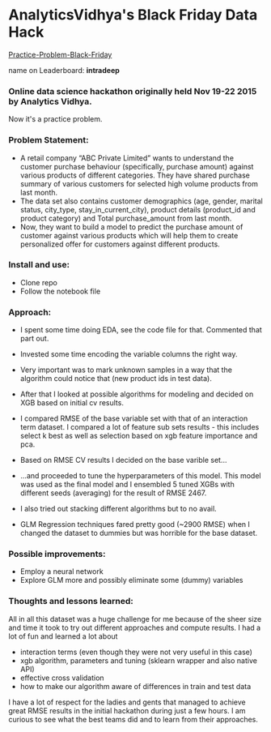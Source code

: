 # AnalyticsVidhya's Black Friday Data Hack
[Practice-Problem-Black-Friday](https://datahack.analyticsvidhya.com/contest/black-friday/)

name on Leaderboard: 	**intradeep**

### Online data science hackathon originally held Nov 19-22 2015 by Analytics Vidhya. 
Now it's a practice problem. 

### Problem Statement:
* A retail company “ABC Private Limited” wants to understand the customer purchase behaviour (specifically, purchase amount) against various products of different categories. They have shared purchase summary of various customers for selected high volume products from last month.
* The data set also contains customer demographics (age, gender, marital status, city_type, stay_in_current_city), product details (product_id and product category) and Total purchase_amount from last month.
* Now, they want to build a model to predict the purchase amount of customer against various products which will help them to create personalized offer for customers against different products.

### Install and use:
* Clone repo
* Follow the notebook file

### Approach:
* I spent some time doing EDA, see the code file for that. Commented that part out.
* Invested some time encoding the variable columns the right way. 
* Very important was to mark unknown samples in a way that the algorithm could notice that (new product ids in test data).
* After that I looked at possible algorithms for modeling and decided on XGB based on initial cv results.

* I compared RMSE of the base variable set with that of an interaction term dataset. I compared a lot of feature sub sets results - this includes select k best as well as selection based on xgb feature importance and pca.
* Based on RMSE CV results I decided on the base varible set...
* ...and proceeded to tune the hyperparameters of this model. This model was used as the final model and I ensembled 5 tuned XGBs with different seeds (averaging) for the result of RMSE 2467. 

* I also tried out stacking different algorithms but to no avail.
* GLM Regression techniques fared pretty good (~2900 RMSE) when I changed the dataset to dummies but was horrible for the base dataset.

### Possible improvements:
* Employ a neural network
* Explore GLM more and possibly eliminate some (dummy) variables 

### Thoughts and lessons learned:
All in all this dataset was a huge challenge for me because of the sheer size and time it took to try out different approaches and compute results. I had a lot of fun and learned a lot about 
* interaction terms (even though they were not very useful in this case)
* xgb algorithm, parameters and tuning (sklearn wrapper and also native API)
* effective cross validation
* how to make our algorithm aware of differences in train and test data

I have a lot of respect for the ladies and gents that managed to achieve great RMSE results in the initial hackathon during just a few hours. I am curious to see what the best teams did and to learn from their approaches.
